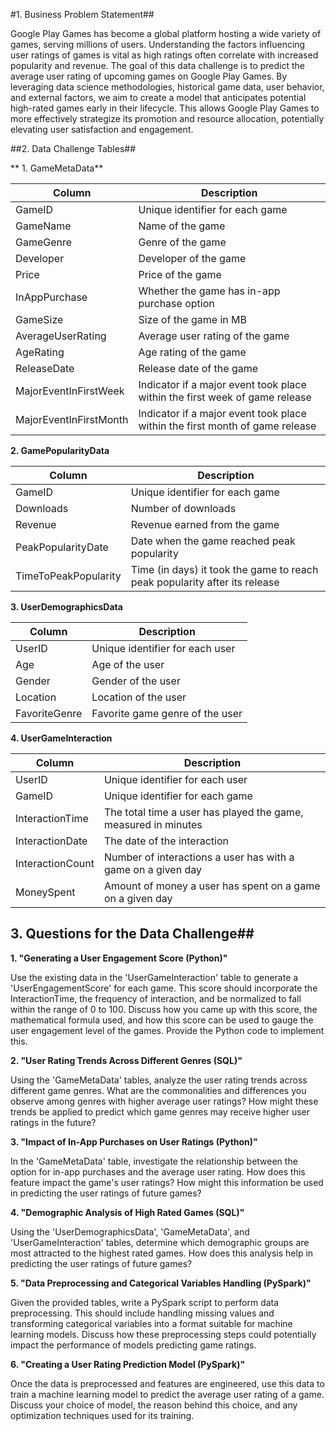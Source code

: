#1. Business Problem Statement##

Google Play Games has become a global platform hosting a wide variety of games, serving millions of users. Understanding the factors influencing user ratings of games is vital as high ratings often correlate with increased popularity and revenue. The goal of this data challenge is to predict the average user rating of upcoming games on Google Play Games. By leveraging data science methodologies, historical game data, user behavior, and external factors, we aim to create a model that anticipates potential high-rated games early in their lifecycle. This allows Google Play Games to more effectively strategize its promotion and resource allocation, potentially elevating user satisfaction and engagement.

##2. Data Challenge Tables##


** 1. GameMetaData**

|Column|Description|
|---|---|
|GameID| Unique identifier for each game|
|GameName| Name of the game|
|GameGenre| Genre of the game|
|Developer| Developer of the game|
|Price| Price of the game|
|InAppPurchase| Whether the game has in-app purchase option|
|GameSize| Size of the game in MB|
|AverageUserRating| Average user rating of the game|
|AgeRating| Age rating of the game|
|ReleaseDate| Release date of the game|
|MajorEventInFirstWeek| Indicator if a major event took place within the first week of game release|
|MajorEventInFirstMonth| Indicator if a major event took place within the first month of game release|

**2. GamePopularityData**

|Column|Description|
|---|---|
|GameID| Unique identifier for each game|
|Downloads| Number of downloads|
|Revenue| Revenue earned from the game|
|PeakPopularityDate| Date when the game reached peak popularity|
|TimeToPeakPopularity| Time (in days) it took the game to reach peak popularity after its release|


**3. UserDemographicsData**

|Column|Description|
|---|---|
|UserID| Unique identifier for each user|
|Age| Age of the user|
|Gender| Gender of the user|
|Location| Location of the user|
|FavoriteGenre| Favorite game genre of the user|


**4. UserGameInteraction**

|Column|Description|
|---|---|
|UserID| Unique identifier for each user|
|GameID| Unique identifier for each game|
|InteractionTime| The total time a user has played the game, measured in minutes|
|InteractionDate| The date of the interaction|
|InteractionCount| Number of interactions a user has with a game on a given day|
|MoneySpent| Amount of money a user has spent on a game on a given day|


## 3. Questions for the Data Challenge##


**1. "Generating a User Engagement Score (Python)"**

Use the existing data in the 'UserGameInteraction' table to generate a 'UserEngagementScore' for each game. This score should incorporate the InteractionTime, the frequency of interaction, and be normalized to fall within the range of 0 to 100. Discuss how you came up with this score, the mathematical formula used, and how this score can be used to gauge the user engagement level of the games. Provide the Python code to implement this.

**2. "User Rating Trends Across Different Genres (SQL)"**

Using the 'GameMetaData' tables, analyze the user rating trends across different game genres. What are the commonalities and differences you observe among genres with higher average user ratings? How might these trends be applied to predict which game genres may receive higher user ratings in the future?

**3. "Impact of In-App Purchases on User Ratings (Python)"**

In the 'GameMetaData' table, investigate the relationship between the option for in-app purchases and the average user rating. How does this feature impact the game's user ratings? How might this information be used in predicting the user ratings of future games?


**4. "Demographic Analysis of High Rated Games (SQL)"**

Using the 'UserDemographicsData', 'GameMetaData', and 'UserGameInteraction' tables, determine which demographic groups are most attracted to the highest rated games. How does this analysis help in predicting the user ratings of future games?

**5. "Data Preprocessing and Categorical Variables Handling (PySpark)"**

Given the provided tables, write a PySpark script to perform data preprocessing. This should include handling missing values and transforming categorical variables into a format suitable for machine learning models. Discuss how these preprocessing steps could potentially impact the performance of models predicting game ratings.


**6. "Creating a User Rating Prediction Model (PySpark)"**

Once the data is preprocessed and features are engineered, use this data to train a machine learning model to predict the average user rating of a game. Discuss your choice of model, the reason behind this choice, and any optimization techniques used for its training.




